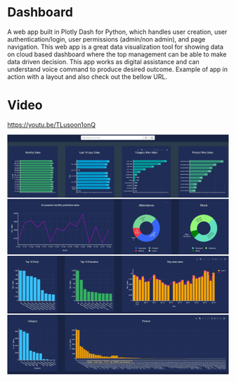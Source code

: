 # Dashboard

A web app built in Plotly Dash for Python, which handles user creation, user authentication/login, user permissions (admin/non admin), and page navigation.
This web app is a great data visualization tool for showing data on cloud based dashboard where the top management can be able to make data driven decision. 
This app works as digital assistance and can understand voice command to produce desired outcome.
Example of app in action with a layout and also check out the bellow URL.
# Video
https://youtu.be/TLusoon1onQ

![](/images/Page1.JPG)
![](/images/Page2.JPG)
![](/images/Page3.JPG)
![](/images/Page4.JPG)
